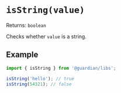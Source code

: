 # `isString(value)`

Returns: `boolean`

Checks whether `value` is a string.

## Example

```js
import { isString } from '@guardian/libs';

isString('hello'); // true
isString(54321); // false
```
